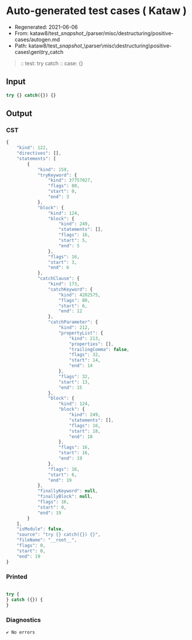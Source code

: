 # Auto-generated test cases ( Kataw )
- Regenerated: 2021-06-06
- From: kataw8/test\__snapshot__/parser/misc/destructuring/positive-cases/autogen.md
- Path: kataw8/test\__snapshot__\parser\misc\destructuring\positive-cases\gen\try_catch
> :: test: try catch
> :: case: {}
## Input

`````js
try {} catch({}) {}
`````
## Output

### CST

```javascript
{
    "kind": 122,
    "directives": [],
    "statements": [
        {
            "kind": 159,
            "tryKeyword": {
                "kind": 37757027,
                "flags": 80,
                "start": 0,
                "end": 3
            },
            "block": {
                "kind": 124,
                "block": {
                    "kind": 249,
                    "statements": [],
                    "flags": 16,
                    "start": 5,
                    "end": 5
                },
                "flags": 16,
                "start": 3,
                "end": 6
            },
            "catchClause": {
                "kind": 173,
                "catchKeyword": {
                    "kind": 4202575,
                    "flags": 80,
                    "start": 6,
                    "end": 12
                },
                "catchParameter": {
                    "kind": 212,
                    "propertyList": {
                        "kind": 213,
                        "properties": [],
                        "trailingComma": false,
                        "flags": 32,
                        "start": 14,
                        "end": 14
                    },
                    "flags": 32,
                    "start": 13,
                    "end": 15
                },
                "block": {
                    "kind": 124,
                    "block": {
                        "kind": 249,
                        "statements": [],
                        "flags": 16,
                        "start": 18,
                        "end": 18
                    },
                    "flags": 16,
                    "start": 16,
                    "end": 19
                },
                "flags": 16,
                "start": 6,
                "end": 19
            },
            "finallyKeyword": null,
            "finallyBlock": null,
            "flags": 16,
            "start": 0,
            "end": 19
        }
    ],
    "isModule": false,
    "source": "try {} catch({}) {}",
    "fileName": "__root__",
    "flags": 0,
    "start": 0,
    "end": 19
}
```

### Printed

```javascript

try {
} catch ({}) {
}
```

### Diagnostics

```javascript
✔ No errors
```

